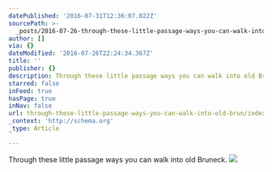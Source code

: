 ```yaml
---
datePublished: '2016-07-31T12:36:07.022Z'
sourcePath: >-
  _posts/2016-07-26-through-these-little-passage-ways-you-can-walk-into-old-brun.md
author: []
via: {}
dateModified: '2016-07-26T22:24:34.367Z'
title: ''
publisher: {}
description: Through these little passage ways you can walk into old Bruneck.
starred: false
inFeed: true
hasPage: true
inNav: false
url: through-these-little-passage-ways-you-can-walk-into-old-brun/index.html
_context: 'http://schema.org'
_type: Article

---
```

Through these little passage ways you can walk into old Bruneck.
![](https://the-grid-user-content.s3-us-west-2.amazonaws.com/73d923a6-c494-49eb-acd4-b5248019e202.jpg)